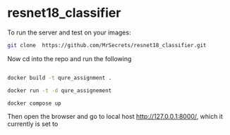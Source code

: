 # resnet18_classifier

To run the server and test on your images:

```bash 
git clone  https://github.com/MrSecrets/resnet18_classifier.git

```

Now cd into the repo and run the following

```bash

docker build -t qure_assignment .

docker run -t -d qure_assignement

docker compose up

```

Then open the browser and go to local host http://127.0.0.1:8000/, which it currently is set to
